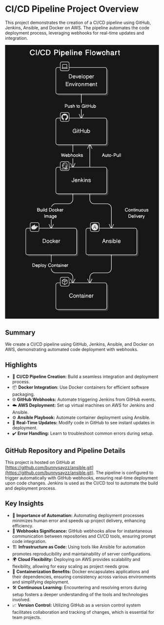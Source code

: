# CI/CD Pipeline Project Overview

This project demonstrates the creation of a CI/CD pipeline using GitHub, Jenkins, Ansible, and Docker on AWS. The pipeline automates the code deployment process, leveraging webhooks for real-time updates and integration.

![CI/CD Pipeline Flowchart](dfd.png)

## Summary

We create a CI/CD pipeline using GitHub, Jenkins, Ansible, and Docker on AWS, demonstrating automated code deployment with webhooks.

## Highlights

- 🚀 **CI/CD Pipeline Creation:** Build a seamless integration and deployment process.
- 📦 **Docker Integration:** Use Docker containers for efficient software packaging.
- 🌐 **GitHub Webhooks:** Automate triggering Jenkins from GitHub events.
- ☁️ **AWS Deployment:** Set up virtual machines on AWS for Jenkins and Ansible.
- ⚙️ **Ansible Playbook:** Automate container deployment using Ansible.
- 🔄 **Real-Time Updates:** Modify code in GitHub to see instant updates in deployment.
- ✔️ **Error Handling:** Learn to troubleshoot common errors during setup.

## GitHub Repository and Pipeline Details

This project is hosted on GitHub at [https://github.com/bunnysayzz/ansible.git](https://github.com/bunnysayzz/ansible.git). The pipeline is configured to trigger automatically with GitHub webhooks, ensuring real-time deployment upon code changes. Jenkins is used as the CI/CD tool to automate the build and deployment process.

## Key Insights

- 🔄 **Importance of Automation:** Automating deployment processes minimizes human error and speeds up project delivery, enhancing efficiency.
- 📡 **Webhooks Significance:** GitHub webhooks allow for instantaneous communication between repositories and CI/CD tools, ensuring prompt code integration.
- 🏗️ **Infrastructure as Code:** Using tools like Ansible for automation promotes reproducibility and maintainability of server configurations.
- 🌍 **Cloud Flexibility:** Deploying on AWS provides scalability and flexibility, allowing for easy scaling as project needs grow.
- 🔧 **Containerization Benefits:** Docker encapsulates applications and their dependencies, ensuring consistency across various environments and simplifying deployment.
- 🛠️ **Continuous Learning:** Encountering and resolving errors during setup fosters a deeper understanding of the tools and technologies involved.
- 📈 **Version Control:** Utilizing GitHub as a version control system facilitates collaboration and tracking of changes, which is essential for team projects.